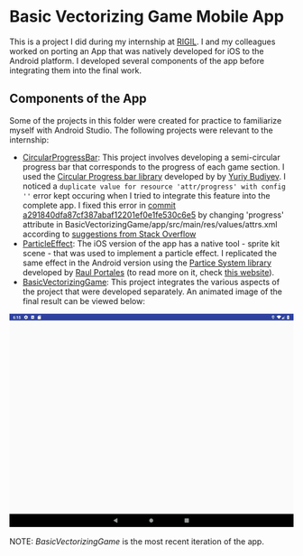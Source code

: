 # Basic Vectorizing Game Mobile App

This is a project I did during my internship at [RIGIL](http://rigil.com). I and my colleagues worked on porting an App that was natively developed for iOS to the Android platform. I developed several components of the app before integrating them into the final work.

## Components of the App
Some of the projects in this folder were created for practice to familiarize myself with Android Studio. The following projects were relevant to the internship: 
- [CircularProgressBar](./CircularProgressBar): This project involves developing a semi-circular progress bar that corresponds to the progress of each game section. I used the [Circular Progress bar library](https://github.com/yuriy-budiyev/circular-progress-bar) developed by by [Yuriy Budiyev](https://github.com/yuriy-budiyev). I noticed a `duplicate value for resource 'attr/progress' with config ''` error kept occuring when I tried to integrate this feature into the complete app. I fixed this error in [commit a291840dfa87cf387abaf12201ef0e1fe530c6e5]((https://github.com/ChubaOraka/RIGIL-Projects/commit/a291840dfa87cf387abaf12201ef0e1fe530c6e5)) by changing 'progress' attribute in BasicVectorizingGame/app/src/main/res/values/attrs.xml according to [suggestions from Stack Overflow](https://stackoverflow.com/questions/47668526/duplicate-value-for-resource-attr-font-with-config/49775778#49775778)
- [ParticleEffect](./ParticleEffect): The iOS version of the app has a native tool - sprite kit scene - that was used to implement a particle effect. I replicated the same effect in the Android version using the [Partice System library](https://github.com/plattysoft/Leonids) developed by [Raul Portales](https://github.com/plattysoft) (to read more on it, check [this website](http://plattysoft.github.io/Leonids/)).
- [BasicVectorizingGame](./BasicVectorizingGame): This project integrates the various aspects of the project that were developed separately. An animated image of the final result can be viewed below:

![Menu Page of the Basic Vectorizing App](./image/2018-07-19.gif)

NOTE: *BasicVectorizingGame* is the most recent iteration of the app.
